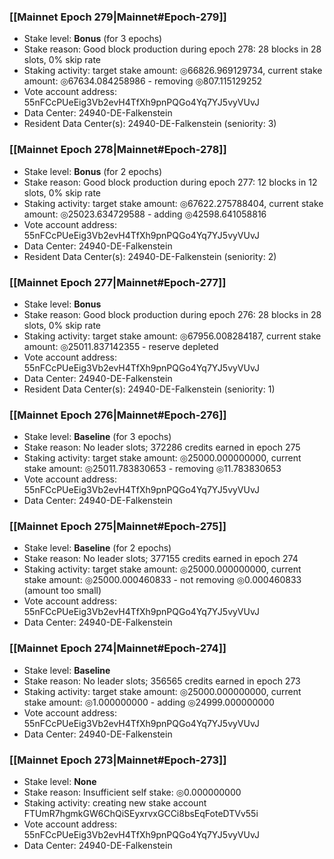 ### [[Mainnet Epoch 279|Mainnet#Epoch-279]]
* Stake level: **Bonus** (for 3 epochs)
* Stake reason: Good block production during epoch 278: 28 blocks in 28 slots, 0% skip rate
* Staking activity: target stake amount: ◎66826.969129734, current stake amount: ◎67634.084258986 - removing ◎807.115129252
* Vote account address: 55nFCcPUeEig3Vb2evH4TfXh9pnPQGo4Yq7YJ5vyVUvJ
* Data Center: 24940-DE-Falkenstein
* Resident Data Center(s): 24940-DE-Falkenstein (seniority: 3)
### [[Mainnet Epoch 278|Mainnet#Epoch-278]]
* Stake level: **Bonus** (for 2 epochs)
* Stake reason: Good block production during epoch 277: 12 blocks in 12 slots, 0% skip rate
* Staking activity: target stake amount: ◎67622.275788404, current stake amount: ◎25023.634729588 - adding ◎42598.641058816
* Vote account address: 55nFCcPUeEig3Vb2evH4TfXh9pnPQGo4Yq7YJ5vyVUvJ
* Data Center: 24940-DE-Falkenstein
* Resident Data Center(s): 24940-DE-Falkenstein (seniority: 2)
### [[Mainnet Epoch 277|Mainnet#Epoch-277]]
* Stake level: **Bonus**
* Stake reason: Good block production during epoch 276: 28 blocks in 28 slots, 0% skip rate
* Staking activity: target stake amount: ◎67956.008284187, current stake amount: ◎25011.837142355 - reserve depleted
* Vote account address: 55nFCcPUeEig3Vb2evH4TfXh9pnPQGo4Yq7YJ5vyVUvJ
* Data Center: 24940-DE-Falkenstein
* Resident Data Center(s): 24940-DE-Falkenstein (seniority: 1)
### [[Mainnet Epoch 276|Mainnet#Epoch-276]]
* Stake level: **Baseline** (for 3 epochs)
* Stake reason: No leader slots; 372286 credits earned in epoch 275
* Staking activity: target stake amount: ◎25000.000000000, current stake amount: ◎25011.783830653 - removing ◎11.783830653
* Vote account address: 55nFCcPUeEig3Vb2evH4TfXh9pnPQGo4Yq7YJ5vyVUvJ
* Data Center: 24940-DE-Falkenstein
### [[Mainnet Epoch 275|Mainnet#Epoch-275]]
* Stake level: **Baseline** (for 2 epochs)
* Stake reason: No leader slots; 377155 credits earned in epoch 274
* Staking activity: target stake amount: ◎25000.000000000, current stake amount: ◎25000.000460833 - not removing ◎0.000460833 (amount too small)
* Vote account address: 55nFCcPUeEig3Vb2evH4TfXh9pnPQGo4Yq7YJ5vyVUvJ
* Data Center: 24940-DE-Falkenstein
### [[Mainnet Epoch 274|Mainnet#Epoch-274]]
* Stake level: **Baseline**
* Stake reason: No leader slots; 356565 credits earned in epoch 273
* Staking activity: target stake amount: ◎25000.000000000, current stake amount: ◎1.000000000 - adding ◎24999.000000000
* Vote account address: 55nFCcPUeEig3Vb2evH4TfXh9pnPQGo4Yq7YJ5vyVUvJ
* Data Center: 24940-DE-Falkenstein
### [[Mainnet Epoch 273|Mainnet#Epoch-273]]
* Stake level: **None**
* Stake reason: Insufficient self stake: ◎0.000000000
* Staking activity: creating new stake account FTUmR7hgmkGW6ChQiSEyxrvxGCCi8bsEqFoteDTVv55i
* Vote account address: 55nFCcPUeEig3Vb2evH4TfXh9pnPQGo4Yq7YJ5vyVUvJ
* Data Center: 24940-DE-Falkenstein